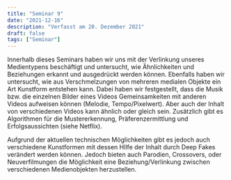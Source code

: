 ```yaml
---
title: "Seminar 9"
date: "2021-12-16"
description: "Verfasst am 20. Dezember 2021"
draft: false
tags: ["Seminar"]
---
```


Innerhalb dieses Seminars haben wir uns mit der Verlinkung unseres Medientypens beschäftigt und untersucht, wie Ähnlichkeiten und Beziehungen erkannt und ausgedrückt werden können. Ebenfalls haben wir untersucht, wie aus Verschmelzungen von mehreren medialen Objekte ein Art Kunstform entstehen kann. Dabei haben wir festgestellt, dass die Musik bzw. die einzelnen Bilder eines Videos Gemeinsamkeiten mit anderen Videos aufweisen können (Melodie, Tempo/Pixelwert). Aber auch der Inhalt von verschiedenen Videos kann ähnlich oder gleich sein. Zusätzlich gibt es Algorithmen für die Mustererkennung, Präferenzermittlung und Erfolgsaussichten (siehe Netflix).

Aufgrund der aktuellen technischen Möglichkeiten gibt es jedoch auch verschiedene Kunstformen mit  dessen HIlfe der Inhalt durch Deep Fakes verändert werden können. Jedoch bieten auch Parodien, Crossovers, oder Neuverfilmungen die Möglichkeit eine Beziehung/Verlinkung zwischen verschiedenen Medienobjekten herzustellen.
